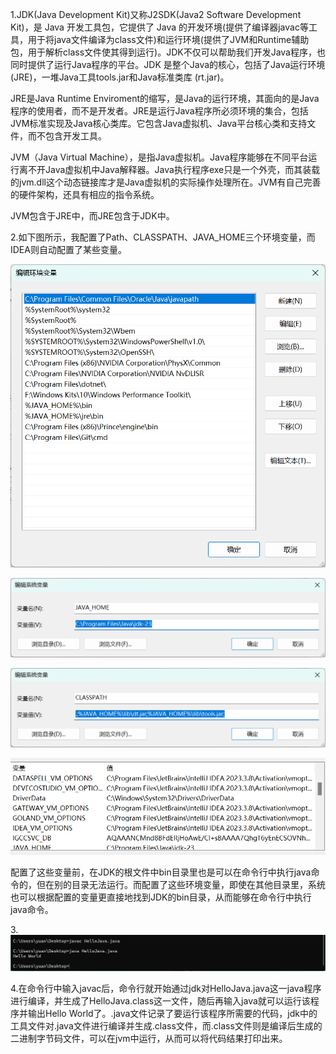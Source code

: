 1.JDK(Java Development Kit)又称J2SDK(Java2 Software Development Kit)，是 Java 开发工具包，它提供了 Java 的开发环境(提供了编译器javac等工具，用于将java文件编译为class文件)和运行环境(提供了JVM和Runtime辅助包，用于解析class文件使其得到运行)。JDK不仅可以帮助我们开发Java程序，也同时提供了运行Java程序的平台。JDK 是整个Java的核心，包括了Java运行环境(JRE)，一堆Java工具tools.jar和Java标准类库 (rt.jar)。

JRE是Java Runtime Enviroment的缩写，是Java的运行环境，其面向的是Java程序的使用者，而不是开发者。JRE是运行Java程序所必须环境的集合，包括JVM标准实现及Java核心类库。它包含Java虚拟机、Java平台核心类和支持文件，而不包含开发工具。

JVM（Java Virtual Machine），是指Java虚拟机。Java程序能够在不同平台运行离不开Java虚拟机中Java解释器。Java执行程序exe只是一个外壳，而其装载的jvm.dll这个动态链接库才是Java虚拟机的实际操作处理所在。JVM有自己完善的硬件架构，还具有相应的指令系统。

JVM包含于JRE中，而JRE包含于JDK中。

2.如下图所示，我配置了Path、CLASSPATH、JAVA_HOME三个环境变量，而IDEA则自动配置了某些变量。

![test/图片/cdf641cf-92d6-49af-a65b-1c42afcf6129.png at master · yuan11838/test (github.com)](https://github.com/yuan11838/test/blob/master/图片/cdf641cf-92d6-49af-a65b-1c42afcf6129.png)

![test/图片/9eb9aec4-6d35-4787-9a3c-b201654d9ab1.png at master · yuan11838/test (github.com)](https://github.com/yuan11838/test/blob/master/图片/9eb9aec4-6d35-4787-9a3c-b201654d9ab1.png)

![test/图片/ecdcc0aa-e367-4144-b805-edba7447f505.png at master · yuan11838/test (github.com)](https://github.com/yuan11838/test/blob/master/图片/ecdcc0aa-e367-4144-b805-edba7447f505.png)

![test/图片/image-20241008210120462.png at master · yuan11838/test (github.com)](https://github.com/yuan11838/test/blob/master/图片/image-20241008210120462.png)

配置了这些变量前，在JDK的根文件中bin目录里也是可以在命令行中执行java命令的，但在别的目录无法运行。而配置了这些环境变量，即使在其他目录里，系统也可以根据配置的变量更直接地找到JDK的bin目录，从而能够在命令行中执行java命令。

3.![test/图片/11e35a8d-d2b7-42e9-b323-62df61c1b449.png at master · yuan11838/test (github.com)](https://github.com/yuan11838/test/blob/master/图片/11e35a8d-d2b7-42e9-b323-62df61c1b449.png)

4.在命令行中输入javac后，命令行就开始通过jdk对HelloJava.java这一java程序进行编译，并生成了HelloJava.class这一文件，随后再输入java就可以运行该程序并输出Hello World了。.java文件记录了要运行该程序所需要的代码，jdk中的工具文件对.java文件进行编译并生成.class文件，而.class文件则是编译后生成的二进制字节码文件，可以在jvm中运行，从而可以将代码结果打印出来。
